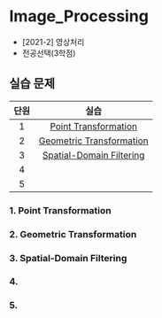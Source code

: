 # Image_Processing
* [2021-2] 영상처리
* 전공선택(3학점)

## 실습 문제
| 단원 | 실습 | 
|:---:|:---:|
| 1 | [Point Transformation](https://github.com/MoonEeSun/Image_Processing/tree/main/1_Point_Transformation)  |
| 2 | [Geometric Transformation](https://github.com/MoonEeSun/Image_Processing/tree/main/2_Geometric_Transformation)  |
| 3 | [Spatial-Domain Filtering](https://github.com/MoonEeSun/Image_Processing/tree/main/3_Spatial-Domain_Filtering)  |
| 4 | []()  |
| 5 | []()  |

### 1. Point Transformation


### 2. Geometric Transformation



### 3. Spatial-Domain Filtering



### 4. 



### 5.

